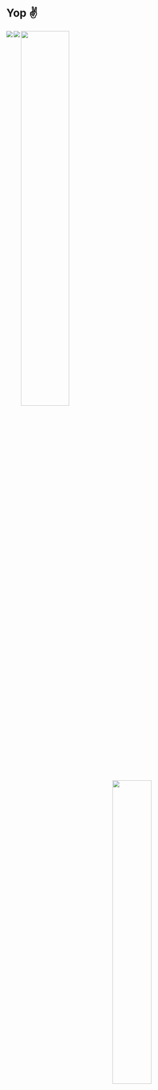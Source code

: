 # Yop ✌


<img align="left" src="https://github-readme-stats.vercel.app/api?username=4samsamAC&show_icons=true&theme=midnight-purple&count_private=true"/>
<img align="left" src="https://github-readme-stats.vercel.app/api/top-langs/?username=4samsamAC&layout=compact&theme=midnight-purple&count_private=true"/>
<img align="left" width="50%" height="50%" src="https://wakatime.com/share/@05e9693c-ae09-4eda-80e1-420e9727a814/f675ff5b-70ee-4dc6-b972-368f116cec7b.svg"/>
<img align="right" width="45%" height="45%"  src="https://discord.c99.nl/widget/theme-3/581625633830993961.png"/>
